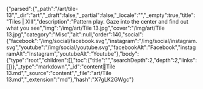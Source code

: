 {"parsed":{"_path":"/art/tile-13","_dir":"art","_draft":false,"_partial":false,"_locale":"","_empty":true,"title":"Tiles | XIII","description":"Pattern play. Gaze into the center and find out what you see","img":"/img/art/Tile 13.jpg","cover":"/img/art/Tile 13.jpg","category":"Misc","alt":null,"order":140,"social":{"facebook":"/img/social/facebook.svg","instagram":"/img/social/instagram.svg","youtube":"/img/social/youtube.svg","facebookAlt":"Facebook","instagramAlt":"Instagram","youtubeAlt":"Youtube"},"body":{"type":"root","children":[],"toc":{"title":"","searchDepth":2,"depth":2,"links":[]}},"_type":"markdown","_id":"content:art:Tile 13.md","_source":"content","_file":"art/Tile 13.md","_extension":"md"},"hash":"X7gLK2GWgc"}